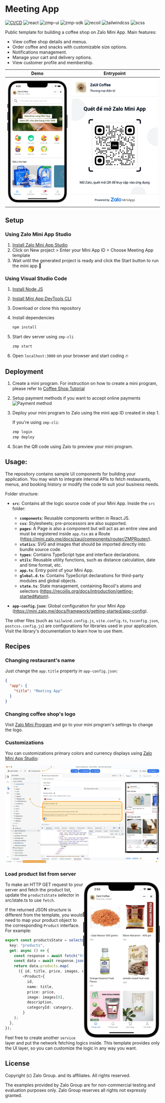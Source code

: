 # Meeting App

<p style="display: flex; flex-wrap: wrap; gap: 4px">
  <a href="https://github.com/zalo-MiniApp/zaui-coffee/actions/workflows/zalo-mini-app.yml" style="display: flex">
    <img alt="CI/CD" src="https://github.com/zalo-MiniApp/zaui-coffee/actions/workflows/zalo-mini-app.yml/badge.svg" />
  </a>
  <img alt="react" src="https://img.shields.io/github/package-json/dependency-version/Zalo-MiniApp/zaui-coffee/react" />
  <img alt="zmp-ui" src="https://img.shields.io/github/package-json/dependency-version/Zalo-MiniApp/zaui-coffee/zmp-ui" />
  <img alt="zmp-sdk" src="https://img.shields.io/github/package-json/dependency-version/Zalo-MiniApp/zaui-coffee/zmp-sdk" />
  <img alt="recoil" src="https://img.shields.io/github/package-json/dependency-version/Zalo-MiniApp/zaui-coffee/recoil" />
  <img alt="tailwindcss" src="https://img.shields.io/github/package-json/dependency-version/Zalo-MiniApp/zaui-coffee/dev/tailwindcss" />
  <img alt="scss" src="https://img.shields.io/github/package-json/dependency-version/Zalo-MiniApp/zaui-coffee/dev/sass" />
</p>

Public template for building a coffee shop on Zalo Mini App. Main features:

- View coffee shop details and menus.
- Order coffee and snacks with customizable size options.
- Notifications management.
- Manage your cart and delivery options.
- View customer profile and membership.

|                      Demo                       |                  Entrypoint                  |
| :---------------------------------------------: | :------------------------------------------: |
| <img src="./docs/preview.webp" alt="Home page"> | <img src="./docs/qr.webp" alt="Entry point"> |

## Setup

### Using Zalo Mini App Studio

1. [Install Zalo Mini App Studio](https://mini.zalo.me/docs/dev-tools)
1. Click on New project > Enter your Mini App ID > Choose Meeting App template
1. Wait until the generated project is ready and click the Start button to run the mini app 🚀

### Using Visual Studio Code

1. [Install Node JS](https://nodejs.org/en/download/)
1. [Install Mini App DevTools CLI](https://mini.zalo.me/docs/dev-tools/cli/intro/)
1. Download or clone this repository
1. Install dependencies

   ```bash
   npm install
   ```

1. Start dev server using `zmp-cli`

   ```bash
   zmp start
   ```

1. Open `localhost:3000` on your browser and start coding 🔥

## Deployment

1. Create a mini program. For instruction on how to create a mini program, please refer to [Coffee Shop Tutorial](https://mini.zalo.me/docs/tutorial/step-1/#1-tạo-một-ứng-dụng-zalo-mini-program-mới-trên-trang-chủ-của-zalo-mini-program)

1. Setup payment methods if you want to accept online payments
   ![](./docs/payment.png "Payment method")

1. Deploy your mini program to Zalo using the mini app ID created in step 1.

   If you're using `zmp-cli`:

   ```bash
   zmp login
   zmp deploy
   ```

1. Scan the QR code using Zalo to preview your mini program.

## Usage:

The repository contains sample UI components for building your application. You may wish to integrate internal APIs to fetch restaurants, menus, and booking history or modify the code to suit your business needs.

Folder structure:

- **`src`**: Contains all the logic source code of your Mini App. Inside the `src` folder:

  - **`components`**: Reusable components written in React.JS.
  - **`css`**: Stylesheets; pre-processors are also supported.
  - **`pages`**: A Page is also a component but will act as an entire view and must be registered inside `app.tsx` as a Route (https://mini.zalo.me/docs/zaui/components/router/ZMPRouter/).
  - **`statics`**: SVG and images that should be imported directly into bundle source code.
  - **`types`**: Contains TypeScript type and interface declarations.
  - **`utils`**: Reusable utility functions, such as distance calculation, date and time format, etc.
  - **`app.ts`**: Entry point of your Mini App.
  - **`global.d.ts`**: Contains TypeScript declarations for third-party modules and global objects.
  - **`state.ts`**: State management, containing Recoil's atoms and selectors (https://recoiljs.org/docs/introduction/getting-started#atom).

- **`app-config.json`**: Global configuration for your Mini App (https://mini.zalo.me/docs/framework/getting-started/app-config).

The other files (such as `tailwind.config.js`, `vite.config.ts`, `tsconfig.json`, `postcss.config.js`) are configurations for libraries used in your application. Visit the library's documentation to learn how to use them.

## Recipes

### Changing restaurant's name

Just change the `app.title` property in `app-config.json`:

```json
{
  "app": {
    "title": "Meeting App"
  }
}
```

### Changing coffee shop's logo

Visit [Zalo Mini Program](https://mini.zalo.me/) and go to your mini program's settings to change the logo.

### Customizations

You can customizations primary colors and currency displays using [Zalo Mini App Studio](https://mini.zalo.me/docs/dev-tools):

![Customizations](./docs/customizations.webp)

### Load product list from server

<img src="./docs/products-fetching.webp" alt="Products fetching" width="250" align="right">

To make an HTTP GET request to your server and fetch the product list, update the `productsState` selector in src/state.ts to use `fetch`.

If the returned JSON structure is different from the template, you would need to map your product object to the corresponding `Product` interface. For example:

```ts
export const productsState = selector<Product[]>({
  key: "products",
  get: async () => {
    const response = await fetch("https://dummyjson.com/products");
    const data = await response.json();
    return data.products.map(
      ({ id, title, price, images, description, category }) =>
        <Product>{
          id,
          name: title,
          price: price,
          image: images[0],
          description,
          categoryId: category,
        }
    );
  },
});
```

Feel free to create another `service` layer and put the network fetching logics inside. This template provides only the UI layer, so you can customize the logic in any way you want.

## License

Copyright (c) Zalo Group. and its affiliates. All rights reserved.

The examples provided by Zalo Group are for non-commercial testing and evaluation
purposes only. Zalo Group reserves all rights not expressly granted.
